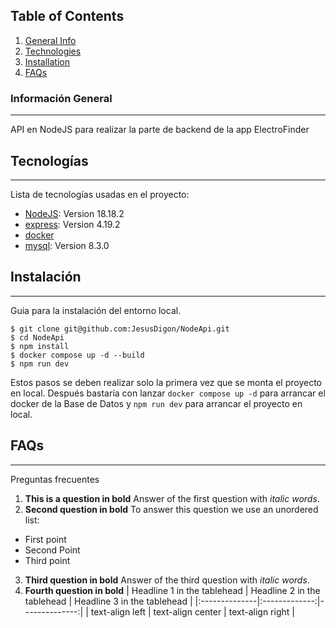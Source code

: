 ## Table of Contents
1. [General Info](#general-info)
2. [Technologies](#technologies)
3. [Installation](#installation)
4. [FAQs](#faqs)
### Información General
***
API en NodeJS para realizar la parte de backend de la app ElectroFinder
## Tecnologías
***
Lista de tecnologías usadas en el proyecto:
* [NodeJS](https://nodejs.org/en): Version 18.18.2
* [express](https://expressjs.com/): Version 4.19.2
* [docker](https://www.docker.com/)
* [mysql](https://www.mysql.com/): Version 8.3.0
## Instalación
***
Guia para la instalación del entorno local. 
```
$ git clone git@github.com:JesusDigon/NodeApi.git
$ cd NodeApi
$ npm install
$ docker compose up -d --build
$ npm run dev
```
Estos pasos se deben realizar solo la primera vez que se monta el proyecto en local. Después bastaría con lanzar ```docker compose up -d``` para arrancar el docker de la Base de Datos y ```npm run dev``` para arrancar el proyecto en local.

## FAQs
***
Preguntas frecuentes
1. **This is a question in bold**
Answer of the first question with _italic words_. 
2. __Second question in bold__ 
To answer this question we use an unordered list:
* First point
* Second Point
* Third point
3. **Third question in bold**
Answer of the third question with *italic words*.
4. **Fourth question in bold**
| Headline 1 in the tablehead | Headline 2 in the tablehead | Headline 3 in the tablehead |
|:--------------|:-------------:|--------------:|
| text-align left | text-align center | text-align right |